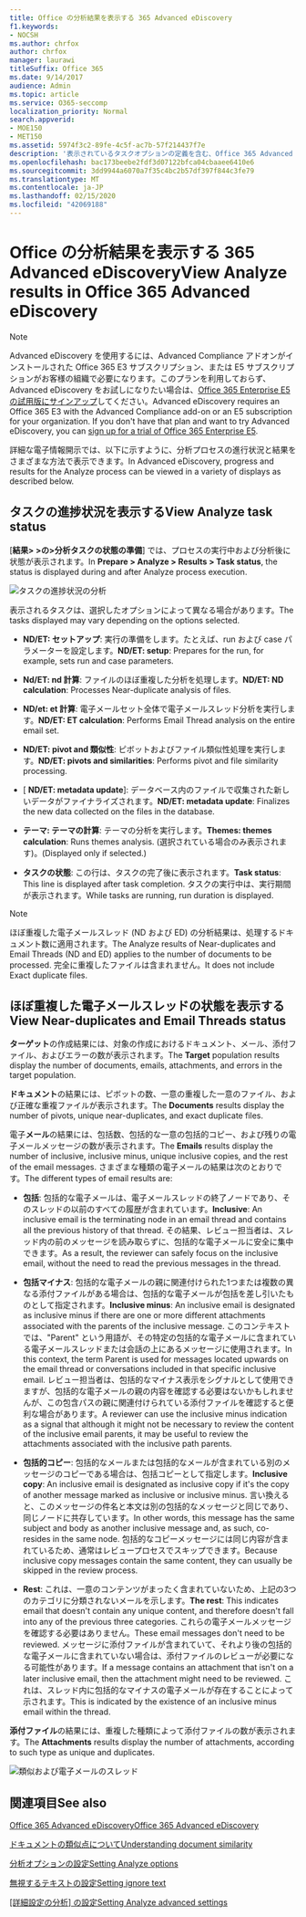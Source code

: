 ```yaml
---
title: Office の分析結果を表示する 365 Advanced eDiscovery
f1.keywords:
- NOCSH
ms.author: chrfox
author: chrfox
manager: laurawi
titleSuffix: Office 365
ms.date: 9/14/2017
audience: Admin
ms.topic: article
ms.service: O365-seccomp
localization_priority: Normal
search.appverid:
- MOE150
- MET150
ms.assetid: 5974f3c2-89fe-4c5f-ac7b-57f214437f7e
description: '表示されているタスクオプションの定義を含む、Office 365 Advanced eDiscovery の分析プロセスの結果を表示する場所について説明します。  '
ms.openlocfilehash: bac173beebe2fdf3d07122bfca04cbaaee6410e6
ms.sourcegitcommit: 3dd9944a6070a7f35c4bc2b57df397f844c3fe79
ms.translationtype: MT
ms.contentlocale: ja-JP
ms.lasthandoff: 02/15/2020
ms.locfileid: "42069188"
---
```

# <a name="view-analyze-results-in-office-365-advanced-ediscovery"></a><span data-ttu-id="1384e-103">Office の分析結果を表示する 365 Advanced eDiscovery</span><span class="sxs-lookup"><span data-stu-id="1384e-103">View Analyze results in Office 365 Advanced eDiscovery</span></span>

> [!NOTE]
> <span data-ttu-id="1384e-p101">Advanced eDiscovery を使用するには、Advanced Compliance アドオンがインストールされた Office 365 E3 サブスクリプション、または E5 サブスクリプションがお客様の組織で必要になります。このプランを利用しておらず、Advanced eDiscovery をお試しになりたい場合は、[Office 365 Enterprise E5 の試用版にサインアップ](https://go.microsoft.com/fwlink/p/?LinkID=698279)してください。</span><span class="sxs-lookup"><span data-stu-id="1384e-p101">Advanced eDiscovery requires an Office 365 E3 with the Advanced Compliance add-on or an E5 subscription for your organization. If you don't have that plan and want to try Advanced eDiscovery, you can [sign up for a trial of Office 365 Enterprise E5](https://go.microsoft.com/fwlink/p/?LinkID=698279).</span></span> 
  
<span data-ttu-id="1384e-106">詳細な電子情報開示では、以下に示すように、分析プロセスの進行状況と結果をさまざまな方法で表示できます。</span><span class="sxs-lookup"><span data-stu-id="1384e-106">In Advanced eDiscovery, progress and results for the Analyze process can be viewed in a variety of displays as described below.</span></span>
  
## <a name="view-analyze-task-status"></a><span data-ttu-id="1384e-107">タスクの進捗状況を表示する</span><span class="sxs-lookup"><span data-stu-id="1384e-107">View Analyze task status</span></span>

<span data-ttu-id="1384e-108">[**結果\> \>の\>分析タスクの状態の準備**] では、プロセスの実行中および分析後に状態が表示されます。</span><span class="sxs-lookup"><span data-stu-id="1384e-108">In **Prepare \> Analyze \> Results \> Task status**, the status is displayed during and after Analyze process execution.</span></span> 
  
![タスクの進捗状況の分析](../media/d0372978-ce08-4f4e-a1fc-aa918ae44364.png)
  
<span data-ttu-id="1384e-110">表示されるタスクは、選択したオプションによって異なる場合があります。</span><span class="sxs-lookup"><span data-stu-id="1384e-110">The tasks displayed may vary depending on the options selected.</span></span> 
  
- <span data-ttu-id="1384e-111">**ND/ET: セットアップ**: 実行の準備をします。たとえば、run および case パラメーターを設定します。</span><span class="sxs-lookup"><span data-stu-id="1384e-111">**ND/ET: setup**: Prepares for the run, for example, sets run and case parameters.</span></span>
    
- <span data-ttu-id="1384e-112">**Nd/ET: nd 計算**: ファイルのほぼ重複した分析を処理します。</span><span class="sxs-lookup"><span data-stu-id="1384e-112">**ND/ET: ND calculation**: Processes Near-duplicate analysis of files.</span></span>
    
- <span data-ttu-id="1384e-113">**ND/et: et 計算**: 電子メールセット全体で電子メールスレッド分析を実行します。</span><span class="sxs-lookup"><span data-stu-id="1384e-113">**ND/ET: ET calculation**: Performs Email Thread analysis on the entire email set.</span></span>
    
- <span data-ttu-id="1384e-114">**ND/ET: pivot and 類似性**: ピボットおよびファイル類似性処理を実行します。</span><span class="sxs-lookup"><span data-stu-id="1384e-114">**ND/ET: pivots and similarities**: Performs pivot and file similarity processing.</span></span>
    
- <span data-ttu-id="1384e-115">[ **ND/ET: metadata update**]: データベース内のファイルで収集された新しいデータがファイナライズされます。</span><span class="sxs-lookup"><span data-stu-id="1384e-115">**ND/ET: metadata update**: Finalizes the new data collected on the files in the database.</span></span>
    
- <span data-ttu-id="1384e-116">**テーマ: テーマの計算**: テーマの分析を実行します。</span><span class="sxs-lookup"><span data-stu-id="1384e-116">**Themes: themes calculation**: Runs themes analysis.</span></span> <span data-ttu-id="1384e-117">(選択されている場合のみ表示されます)。</span><span class="sxs-lookup"><span data-stu-id="1384e-117">(Displayed only if selected.)</span></span>
    
- <span data-ttu-id="1384e-118">**タスクの状態**: この行は、タスクの完了後に表示されます。</span><span class="sxs-lookup"><span data-stu-id="1384e-118">**Task status**: This line is displayed after task completion.</span></span> <span data-ttu-id="1384e-119">タスクの実行中は、実行期間が表示されます。</span><span class="sxs-lookup"><span data-stu-id="1384e-119">While tasks are running, run duration is displayed.</span></span>
    
> [!NOTE]
> <span data-ttu-id="1384e-120">ほぼ重複した電子メールスレッド (ND および ED) の分析結果は、処理するドキュメント数に適用されます。</span><span class="sxs-lookup"><span data-stu-id="1384e-120">The Analyze results of Near-duplicates and Email Threads (ND and ED) applies to the number of documents to be processed.</span></span> <span data-ttu-id="1384e-121">完全に重複したファイルは含まれません。</span><span class="sxs-lookup"><span data-stu-id="1384e-121">It does not include Exact duplicate files.</span></span> 
  
## <a name="view-near-duplicates-and-email-threads-status"></a><span data-ttu-id="1384e-122">ほぼ重複した電子メールスレッドの状態を表示する</span><span class="sxs-lookup"><span data-stu-id="1384e-122">View Near-duplicates and Email Threads status</span></span>

<span data-ttu-id="1384e-123">**ターゲット**の作成結果には、対象の作成におけるドキュメント、メール、添付ファイル、およびエラーの数が表示されます。</span><span class="sxs-lookup"><span data-stu-id="1384e-123">The **Target** population results display the number of documents, emails, attachments, and errors in the target population.</span></span> 
  
<span data-ttu-id="1384e-124">**ドキュメント**の結果には、ピボットの数、一意の重複した一意のファイル、および正確な重複ファイルが表示されます。</span><span class="sxs-lookup"><span data-stu-id="1384e-124">The **Documents** results display the number of pivots, unique near-duplicates, and exact duplicate files.</span></span> 
  
<span data-ttu-id="1384e-125">電子**メール**の結果には、包括数、包括的な一意の包括的コピー、および残りの電子メールメッセージの数が表示されます。</span><span class="sxs-lookup"><span data-stu-id="1384e-125">The **Emails** results display the number of inclusive, inclusive minus, unique inclusive copies, and the rest of the email messages.</span></span> <span data-ttu-id="1384e-126">さまざまな種類の電子メールの結果は次のとおりです。</span><span class="sxs-lookup"><span data-stu-id="1384e-126">The different types of email results are:</span></span> 
  
- <span data-ttu-id="1384e-127">**包括**: 包括的な電子メールは、電子メールスレッドの終了ノードであり、そのスレッドの以前のすべての履歴が含まれています。</span><span class="sxs-lookup"><span data-stu-id="1384e-127">**Inclusive**: An inclusive email is the terminating node in an email thread and contains all the previous history of that thread.</span></span> <span data-ttu-id="1384e-128">その結果、レビュー担当者は、スレッド内の前のメッセージを読み取らずに、包括的な電子メールに安全に集中できます。</span><span class="sxs-lookup"><span data-stu-id="1384e-128">As a result, the reviewer can safely focus on the inclusive email, without the need to read the previous messages in the thread.</span></span> 
    
- <span data-ttu-id="1384e-129">**包括マイナス**: 包括的な電子メールの親に関連付けられた1つまたは複数の異なる添付ファイルがある場合は、包括的な電子メールが包括を差し引いたものとして指定されます。</span><span class="sxs-lookup"><span data-stu-id="1384e-129">**Inclusive minus**: An inclusive email is designated as inclusive minus if there are one or more different attachments associated with the parents of the inclusive message.</span></span> <span data-ttu-id="1384e-130">このコンテキストでは、"Parent" という用語が、その特定の包括的な電子メールに含まれている電子メールスレッドまたは会話の上にあるメッセージに使用されます。</span><span class="sxs-lookup"><span data-stu-id="1384e-130">In this context, the term Parent is used for messages located upwards on the email thread or conversations included in that specific inclusive email.</span></span> <span data-ttu-id="1384e-131">レビュー担当者は、包括的なマイナス表示をシグナルとして使用できますが、包括的な電子メールの親の内容を確認する必要はないかもしれませんが、この包含パスの親に関連付けられている添付ファイルを確認すると便利な場合があります。</span><span class="sxs-lookup"><span data-stu-id="1384e-131">A reviewer can use the inclusive minus indication as a signal that although it might not be necessary to review the content of the inclusive email parents, it may be useful to review the attachments associated with the inclusive path parents.</span></span> 
    
- <span data-ttu-id="1384e-132">**包括的コピー**: 包括的なメールまたは包括的なメールが含まれている別のメッセージのコピーである場合は、包括コピーとして指定します。</span><span class="sxs-lookup"><span data-stu-id="1384e-132">**Inclusive copy**: An inclusive email is designated as inclusive copy if it's the copy of another message marked as inclusive or inclusive minus.</span></span> <span data-ttu-id="1384e-133">言い換えると、このメッセージの件名と本文は別の包括的なメッセージと同じであり、同じノードに共存しています。</span><span class="sxs-lookup"><span data-stu-id="1384e-133">In other words, this message has the same subject and body as another inclusive message and, as such, co-resides in the same node.</span></span> <span data-ttu-id="1384e-134">包括的なコピーメッセージには同じ内容が含まれているため、通常はレビュープロセスでスキップできます。</span><span class="sxs-lookup"><span data-stu-id="1384e-134">Because inclusive copy messages contain the same content, they can usually be skipped in the review process.</span></span> 
    
- <span data-ttu-id="1384e-135">**Rest**: これは、一意のコンテンツがまったく含まれていないため、上記の3つのカテゴリに分類されないメールを示します。</span><span class="sxs-lookup"><span data-stu-id="1384e-135">**The rest**: This indicates email that doesn't contain any unique content, and therefore doesn't fall into any of the previous three categories.</span></span> <span data-ttu-id="1384e-136">これらの電子メールメッセージを確認する必要はありません。</span><span class="sxs-lookup"><span data-stu-id="1384e-136">These email messages don't need to be reviewed.</span></span> <span data-ttu-id="1384e-137">メッセージに添付ファイルが含まれていて、それより後の包括的な電子メールに含まれていない場合は、添付ファイルのレビューが必要になる可能性があります。</span><span class="sxs-lookup"><span data-stu-id="1384e-137">If a message contains an attachment that isn't on a later inclusive email, then the attachment might need to be reviewed.</span></span> <span data-ttu-id="1384e-138">これは、スレッド内に包括的なマイナスの電子メールが存在することによって示されます。</span><span class="sxs-lookup"><span data-stu-id="1384e-138">This is indicated by the existence of an inclusive minus email within the thread.</span></span>
    
<span data-ttu-id="1384e-139">**添付ファイル**の結果には、重複した種類によって添付ファイルの数が表示されます。</span><span class="sxs-lookup"><span data-stu-id="1384e-139">The **Attachments** results display the number of attachments, according to such type as unique and duplicates.</span></span> 
  
![類似および電子メールのスレッド](../media/54491303-0ee3-4739-b42e-d1ee486842fd.png)
  
## <a name="see-also"></a><span data-ttu-id="1384e-141">関連項目</span><span class="sxs-lookup"><span data-stu-id="1384e-141">See also</span></span>

[<span data-ttu-id="1384e-142">Office 365 Advanced eDiscovery</span><span class="sxs-lookup"><span data-stu-id="1384e-142">Office 365 Advanced eDiscovery</span></span>](office-365-advanced-ediscovery.md)
  
[<span data-ttu-id="1384e-143">ドキュメントの類似点について</span><span class="sxs-lookup"><span data-stu-id="1384e-143">Understanding document similarity</span></span>](understand-document-similarity-in-advanced-ediscovery.md)
  
[<span data-ttu-id="1384e-144">分析オプションの設定</span><span class="sxs-lookup"><span data-stu-id="1384e-144">Setting Analyze options</span></span>](set-analyze-options-in-advanced-ediscovery.md)
  
[<span data-ttu-id="1384e-145">無視するテキストの設定</span><span class="sxs-lookup"><span data-stu-id="1384e-145">Setting ignore text</span></span>](set-ignore-text-in-advanced-ediscovery.md)
  
<span data-ttu-id="1384e-146">[[詳細設定の分析] の設定](view-analyze-results-in-advanced-ediscovery.md)</span><span class="sxs-lookup"><span data-stu-id="1384e-146">[Setting Analyze advanced settings](view-analyze-results-in-advanced-ediscovery.md)</span></span>

